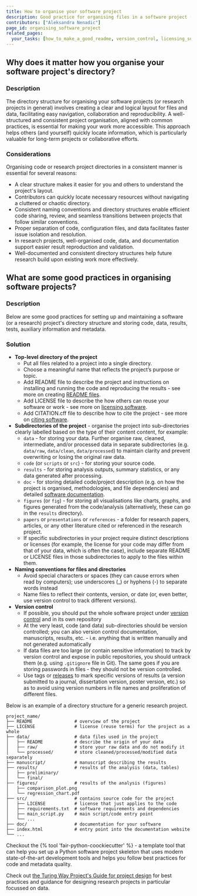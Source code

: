 ```yaml
---
title: How to organise your software project
description: Good practice for organising files in a software project (or a research project in general) 
contributors: ["Aleksandra Nenadic"]
page_id: organising_software_project
related_pages:
  your_tasks: [how_to_make_a_good_readme, version_control, licensing_software, releasing_code, software_documentation]
---
```


## Why does it matter how you organise your software project's directory?

### Description

The directory structure for organising your software projects (or research projects in general) 
involves creating a clear and logical layout for files and data, facilitating easy navigation, collaboration and reproducibility.
A well-structured and consistent project organisation, aligned with common practices, is essential for making your work more accessible. 
This approach helps others (and yourself) quickly locate information, which is particularly valuable for long-term projects or collaborative efforts.

### Considerations

Organising code or research project directories in a consistent manner is essential for several reasons:

- A clear structure makes it easier for you and others to understand the project's layout.
- Contributors can quickly locate necessary resources without navigating a cluttered or chaotic directory.
- Consistent naming conventions and directory structures enable efficient code sharing, review, and seamless transitions between projects that follow similar conventions.
- Proper separation of code, configuration files, and data facilitates faster issue isolation and resolution.
- In research projects, well-organised code, data, and documentation support easier result reproduction and validation.
- Well-documented and consistent directory structures help future research build upon existing work more effectively.

## What are some good practices in organising software projects?

### Description 
Below are some good practices for setting up and maintaining a software (or a research) project's directory structure and storing
code, data, results, tests, auxiliary information and metadata.

### Solution

- **Top-level directory of the project**
  - Put all files related to a project into a single directory. 
  - Choose a meaningful name that reflects the project’s purpose or topic.
  - Add README file to describe the project and instructions on installing and running the code and reproducing the results - see more on creating [README files][how_to_make_a_good_readme].
  - Add LICENSE file to describe the how others can reuse your software or work - see more on [licensing software][licensing_software].
  - Add CITATION.cff file to describe how to cite the project - see more on [citing software][citing_software].
- **Subdirectories of the project** - organise the project into sub-directories clearly labelled based on the type of their content content, for example:
  - `data` - for storing your data. Further organise raw, cleaned, intermediate, and/or processed data in separate subdirectories (e.g. `data/raw`, `data/clean`, `data/processed`) to maintain clarity and prevent overwriting or losing the original raw data. 
  - `code` (or `scripts` or `src`) - for storing your source code.
  - `results` - for storing analysis outputs, summary statistics, or any data generated after processing.
  - `doc` - for storing detailed code/project description (e.g. on how the project is organised, methodologies, and file dependencies) and detailed [software documentation][software_documentation].
  - `figures` (or `fig`) - for storing all visualisations like charts, graphs, and figures generated from the code/analysis (alternatively, these can go in the `results` directory).
  - `papers` or `presentations` or `references` - a folder for research papers, articles, or any other literature cited or referenced in the research project.
  - If specific subdirectories in your project require distinct descriptions or licenses (for example, the license for your code may differ from that of your data, which is often the case), include separate README or LICENSE files in those subdirectories to apply to the files within them.
- **Naming conventions for files and directories**
  - Avoid special characters or spaces (they can cause errors when read by computers); use underscores (_) or hyphens (-) to separate words instead
  - Name files to reflect their contents, version, or date (or, even better, use version control to track different versions).
- **Version control**
  - If possible, you should put the whole software project under [version control][version_control] and in its own repository
  - At the very least, code (and data) sub-directories should be version controlled; you can also version control documentation, manuscripts, results, etc. - i.e. anything that is written manually and not generated automatically
  - If data files are too large (or contain sensitive information) to track by version control and expose in public repositories, you should untrack them (e.g. using `.gitignore` file in Git). The same goes if you are storing passwords in files - they should not be version controlled.
  - Use tags or [releases][releasing_code] to mark specific versions of results (a version submitted to a journal, dissertation version, poster version, etc.) so as to avoid using version numbers in file names and proliferation of different files.

Below is an example of a directory structure for a generic research project.

```
project_name/
├── README                # overview of the project
├── LICENSE               # license (reuse terms) for the project as a whole
├── data/                 # data files used in the project
│   ├── README            # describe the origin of your data
│   ├── raw/              # store your raw data and do not modify it
│   └── processed/        # store cleaned/processed/modified data separately 
├── manuscript/           # manuscript describing the results
├── results/              # results of the analysis (data, tables)  
│   ├── preliminary/
│   └── final/
├── figures/              # results of the analysis (figures)
│   ├── comparison_plot.png
│   └── regression_chart.pdf
├── src/                  # contains source code for the project
│   ├── LICENSE           # license that just applies to the code
│   ├── requirements.txt  # software requirements and dependencies
│   ├── main_script.py    # main script/code entry point
│   └── ...
├── doc/                  # documentation for your software
├── index.html            # entry point into the documentation website    
└── ...
```

Checkout the {% tool 'fair-python-coockiecutter' %} - a template tool that can help you set up a Python software project skeleton that uses modern state-of-the-art development tools and helps you follow best practices for code and metadata quality.

Check out [the Turing Way Project's Guide for project design][turing-project-design] for best practices and guidance for designing research projects in particular focussed on data. 

[how_to_make_a_good_readme]: /how_to_make_a_good_readme
[licensing_software]: /licensing_software
[releasing_code]: /releasing_code
[software_documentation]: /software_documentation
[version_control]: /version_control
[citing_software]: https://citation-file-format.github.io/
[turing-project-design]: https://book.the-turing-way.org/project-design/project-repo/project-repo-advanced.html
